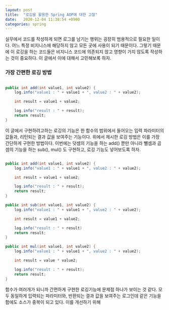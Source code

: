 ```yaml
---
layout: post
title:  "로깅을 활용한 Spring AOP에 대한 고찰"
date:   2020-12-04 11:38:54 +0900
categories: spring
---
```


실무에서 코드를 작성하게 되면 로그를 남기는 행위는 굉장히 범용적으로 필요한 일이다. 어느 특정 비지니스에 해당하지 않고 모든 곳에 사용이 되기 때문이다. 그렇기 때문에 이 로깅을 하는 코드들은 비지니스 코드에 의존되지 않고 영향이 가지 않도록 작성하는 것이 중요하다. 이 글에서 이에 대해서 고민해보록 하자.

### 가장 간편한 로깅 방법

```java

public int add(int value1, int value2) {
    log.info("value1 : " + value1 + ", value2 : " + value2);

    int result = value1 + value2;

    log.info("result : " + result);
    return result;
}

```

이 글에서 구현하려고하는 로깅의 기능은 한 함수의 범위에서 들어오는 입력 파라미터의 값들과, 리턴되는 결과 값을 보여주는 기능이다. 위에서 제시한 로깅 방법은 이를 가장 간단하게 구현한 방법이다. 이번에는 덧셈의 기능을 하는 add() 뿐만 아니라 뺄셈과 곱셈의 기능을 하는 sub(), mul() 도 구현하고, 로깅 기능도 넣어보도록 하자.

```java

public int add(int value1, int value2) {
    log.info("value1 : " + value1 + ", value2 : " + value2);

    int result = value1 + value2;

    log.info("result : " + result);
    return result;
}

public int sub(int value1, int value2) {
    log.info("value1 : " + value1 + ", value2 : " + value2);

    int result = value1 + value2;

    log.info("result : " + result)
    return result;
}

public int mul(int value1, int value2) {
    log.info("value1 : " + value1 + ", value2 : " + value2);

    int result = value * value2; 

    log.info("result : " + result);
    return result;
}

```

함수가 여러개가 되니까 간편하게 구현한 로깅기능에 문제점 하나가 보이는 것 같다. 모두 동일하게 입력되는 파라미터와, 반환되는 결과 값을 보여주는 로그인데 같은 기능을 함에도 소스가 중복이 되고 있다. 이를 개선하기 위해 